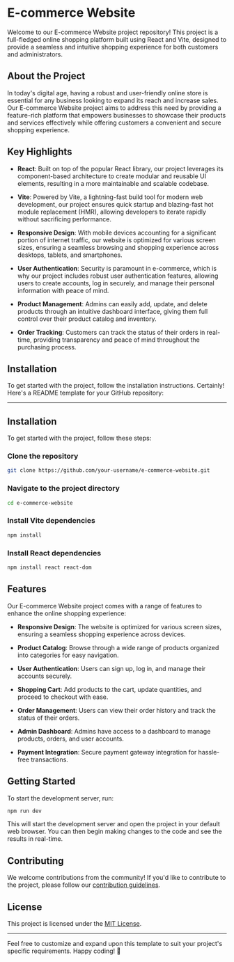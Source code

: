 # E-commerce Website

Welcome to our E-commerce Website project repository! This project is a full-fledged online shopping platform built using React and Vite, designed to provide a seamless and intuitive shopping experience for both customers and administrators.

## About the Project

In today's digital age, having a robust and user-friendly online store is essential for any business looking to expand its reach and increase sales. Our E-commerce Website project aims to address this need by providing a feature-rich platform that empowers businesses to showcase their products and services effectively while offering customers a convenient and secure shopping experience.

## Key Highlights

- **React**: Built on top of the popular React library, our project leverages its component-based architecture to create modular and reusable UI elements, resulting in a more maintainable and scalable codebase.

- **Vite**: Powered by Vite, a lightning-fast build tool for modern web development, our project ensures quick startup and blazing-fast hot module replacement (HMR), allowing developers to iterate rapidly without sacrificing performance.

- **Responsive Design**: With mobile devices accounting for a significant portion of internet traffic, our website is optimized for various screen sizes, ensuring a seamless browsing and shopping experience across desktops, tablets, and smartphones.

- **User Authentication**: Security is paramount in e-commerce, which is why our project includes robust user authentication features, allowing users to create accounts, log in securely, and manage their personal information with peace of mind.

- **Product Management**: Admins can easily add, update, and delete products through an intuitive dashboard interface, giving them full control over their product catalog and inventory.

- **Order Tracking**: Customers can track the status of their orders in real-time, providing transparency and peace of mind throughout the purchasing process.

## Installation

To get started with the project, follow the installation instructions.
Certainly! Here's a README template for your GitHub repository:

---

## Installation

To get started with the project, follow these steps:

### Clone the repository

```bash
git clone https://github.com/your-username/e-commerce-website.git
```

### Navigate to the project directory

```bash
cd e-commerce-website
```

### Install Vite dependencies

```bash
npm install
```

### Install React dependencies

```bash
npm install react react-dom
```

## Features

Our E-commerce Website project comes with a range of features to enhance the online shopping experience:

- **Responsive Design**: The website is optimized for various screen sizes, ensuring a seamless shopping experience across devices.
  
- **Product Catalog**: Browse through a wide range of products organized into categories for easy navigation.

- **User Authentication**: Users can sign up, log in, and manage their accounts securely.

- **Shopping Cart**: Add products to the cart, update quantities, and proceed to checkout with ease.

- **Order Management**: Users can view their order history and track the status of their orders.

- **Admin Dashboard**: Admins have access to a dashboard to manage products, orders, and user accounts.

- **Payment Integration**: Secure payment gateway integration for hassle-free transactions.

## Getting Started

To start the development server, run:

```bash
npm run dev
```

This will start the development server and open the project in your default web browser. You can then begin making changes to the code and see the results in real-time.

## Contributing

We welcome contributions from the community! If you'd like to contribute to the project, please follow our [contribution guidelines](CONTRIBUTING.md).

## License

This project is licensed under the [MIT License](LICENSE).

---

Feel free to customize and expand upon this template to suit your project's specific requirements. Happy coding! 🚀
